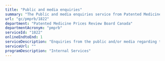 ```yaml
---
title: "Public and media enquiries"
summary: "The Public and media enquiries service from Patented Medicine Prices Review Board Canada is available end-to-end online, according to the GC Service Inventory."
url: "gc/pmprb/1822"
department: "Patented Medicine Prices Review Board Canada"
departmentAcronym: "pmprb"
serviceId: "1822"
onlineEndtoEnd: 1
serviceDescription: "Enquiries from the public and/or media regarding the organization"
serviceUrl: ""
programDescription: "Internal Services"
---
```

